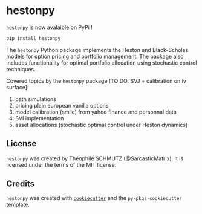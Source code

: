 # hestonpy

`hestonpy` is now avalaible on PyPi !
```bash
pip install hestonpy
```

The `hestonpy` Python package implements the Heston and Black-Scholes models for option pricing and portfolio management. The package also includes functionality for optimal portfolio allocation using stochastic control techniques.

Covered topics by the `hestonpy` package [TO DO: SVJ + calibration on iv surface]:
1. path simulations
2. pricing plain european vanilla options
3. model calibration (smile) from yahoo finance and personnal data
4. SVI implementation
5. asset allocations (stochastic optimal control under Heston dynamics)

## License

`hestonpy` was created by Théophile SCHMUTZ (@SarcasticMatrix). It is licensed under the terms of the MIT license.

## Credits

`hestonpy` was created with [`cookiecutter`](https://cookiecutter.readthedocs.io/en/latest/) and the `py-pkgs-cookiecutter` [template](https://github.com/py-pkgs/py-pkgs-cookiecutter).
